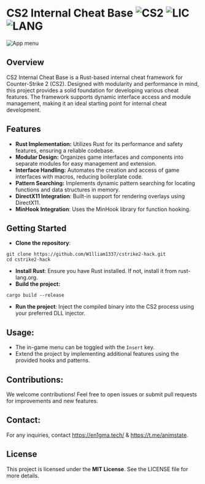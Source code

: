 # CS2 Internal Cheat Base ![CS2](https://img.shields.io/badge/game-CS2-blue) ![LIC](https://img.shields.io/github/license/W1lliam1337/digital-sdk) ![LANG](https://img.shields.io/badge/language-rust-orange)
![App menu](https://i.imgur.com/yEG960q.png)

## Overview
CS2 Internal Cheat Base is a Rust-based internal cheat framework for Counter-Strike 2 (CS2). Designed with modularity and performance in mind, this project provides a solid foundation for developing various cheat features. The framework supports dynamic interface access and module management, making it an ideal starting point for internal cheat development.

## Features
- **Rust Implementation:** Utilizes Rust for its performance and safety features, ensuring a reliable codebase.
- **Modular Design:** Organizes game interfaces and components into separate modules for easy management and extension.
- **Interface Handling:** Automates the creation and access of game interfaces with macros, reducing boilerplate code.
- **Pattern Searching:** Implements dynamic pattern searching for locating functions and data structures in memory.
- **DirectX11 Integration**: Built-in support for rendering overlays using DirectX11.
- **MinHook Integration**: Uses the MinHook library for function hooking.

## Getting Started
- **Clone the repository**:
```
git clone https://github.com/W1lliam1337/cstrike2-hack.git
cd cstrike2-hack
```
- **Install Rust**: Ensure you have Rust installed. If not, install it from rust-lang.org.
- **Build the project:**
```
cargo build --release
```
- **Run the project**:
Inject the compiled binary into the CS2 process using your preferred DLL injector.

## Usage:
- The in-game menu can be toggled with the `Insert` key.
- Extend the project by implementing additional features using the provided hooks and patterns.

## Contributions:
We welcome contributions! Feel free to open issues or submit pull requests for improvements and new features.

## Contact:
For any inquiries, contact https://en1gma.tech/ & https://t.me/animstate.

## License
This project is licensed under the **MIT License**. See the LICENSE file for more details.